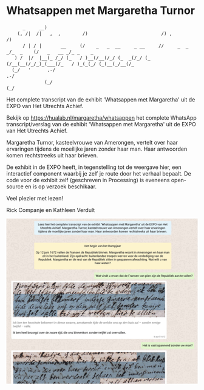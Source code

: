 # Whatsappen met Margaretha Turnor
```
      _     __)                                                                                       
    (, /|  /|   ,  ,        /)                           /) ,                   /)                    
      / | / |       __     (/    _   _  __     _ __     //     _  _  _/_  _    (/   _   __ _/_ _    _ 
   ) /  |/  |__(_ /_/ (_   / )__(/__(/_/ (_  _(/_/ (_  (/__(__(/_/_)_(___(/_   / )_(_(_/ (_(__(_/__(/_
  (_/   '      .-/                                                                           .-/      
              (_/                                                                           (_/
```

Het complete transcript van de exhibit 'Whatsappen met Margaretha' uit de EXPO van Het Utrechts Achief.

Bekijk op https://hualab.nl/margaretha/whatsappen het complete WhatsApp transcript/verslag van de exhibit 'Whatsappen met Margaretha' uit de EXPO van Het Utrechts Achief. 

Margaretha Turnor, kasteelvrouwe van Amerongen, vertelt over haar ervaringen tijdens de moeilijke jaren zonder haar man. Haar antwoorden komen rechtstreeks uit haar brieven.

De exhibit in de EXPO heeft, in tegenstelling tot de weergave hier, een interactief component waarbij je zelf je route door het verhaal bepaalt. De code voor de exhibit zelf (geschreven in Processing) is eveneens open-source en is op verzoek beschikaar.

Veel plezier met lezen!

Rick Companje en Kathleen Verdult

<a href="https://hualab.nl/margaretha/whatsappen"><img src="images/screenshot.jpg" width="700"/></a>


